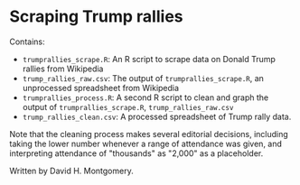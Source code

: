# Scraping Trump rallies

Contains: 

- `trumprallies_scrape.R`: An R script to scrape data on Donald Trump rallies from Wikipedia
- `trump_rallies_raw.csv`: The output of `trumprallies_scrape.R`, an unprocessed spreadsheet from Wikipedia
- `trumprallies_process.R`: A second R script to clean and graph the output of `trumprallies_scrape.R`, `trump_rallies_raw.csv`
- `trump_rallies_clean.csv`: A processed spreadsheet of Trump rally data.

Note that the cleaning process makes several editorial decisions, including taking the lower number whenever a range of attendance was given, and interpreting attendance of "thousands" as "2,000" as a placeholder.

Written by David H. Montgomery.
